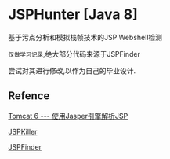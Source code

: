 # JSPHunter [Java 8]

基于污点分析和模拟栈帧技术的JSP Webshell检测    

`仅做学习记录`,绝大部分代码来源于JSPFinder   

尝试对其进行修改,以作为自己的毕业设计.

## Refence

[Tomcat 6 --- 使用Jasper引擎解析JSP](https://www.cnblogs.com/xing901022/p/4592159.html)

[JSPKiller](https://github.com/changheluor007/JSPKiller)

[JSPFinder](https://github.com/flowerwind/JspFinder)
